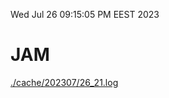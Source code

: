 Wed Jul 26 09:15:05 PM EEST 2023
# JAM
<a href='./cache/202307/26_21.log'>./cache/202307/26_21.log</a>
